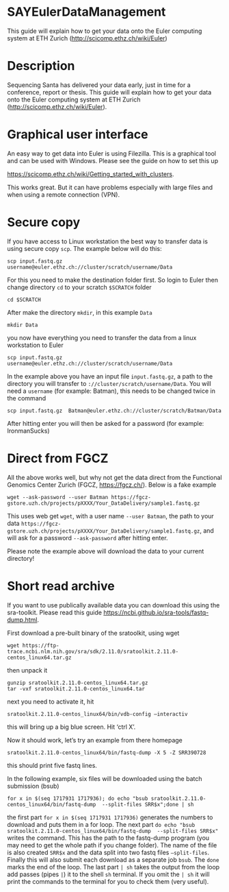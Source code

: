 # SAYEulerDataManagement
This guide will explain how to get your data onto the Euler computing system at ETH Zurich (http://scicomp.ethz.ch/wiki/Euler)

# Description

Sequencing Santa has delivered your data early, just in time for a conference, report or thesis. This guide will explain how to get your data onto the Euler computing system at ETH Zurich (http://scicomp.ethz.ch/wiki/Euler).
 
# Graphical user interface

An easy way to get data into Euler is using Filezilla. This is a graphical tool and can be used with Windows. Please see the guide on how to set this up

https://scicomp.ethz.ch/wiki/Getting_started_with_clusters.

This works great. But it can have problems especially with large files and when using a remote connection (VPN). 

# Secure copy

If you have access to Linux workstation the best way to transfer data is using secure copy `scp`. The example below will do this:

```
scp input.fastq.gz  username@euler.ethz.ch://cluster/scratch/username/Data
```

For this you need to make the destination folder first. So login to Euler then change directory `cd` to your scratch `$SCRATCH` folder

```
cd $SCRATCH
```

After make the directory `mkdir`, in this example `Data`

```
mkdir Data
```
 
you now have everything you need to transfer the data from a linux workstation to Euler

```
scp input.fastq.gz  username@euler.ethz.ch://cluster/scratch/username/Data
```

In the example above you have an input file `input.fastq.gz`, a path to the directory you will transfer to `://cluster/scratch/username/Data`. You will need a `username` (for example: Batman), this needs to be changed twice in the command 

```
scp input.fastq.gz  Batman@euler.ethz.ch://cluster/scratch/Batman/Data
```
After hitting enter you will then be asked for a password (for example: IronmanSucks)

# Direct from FGCZ

All the above works well, but why not get the data direct from the Functional Genomics Center Zurich (FGCZ, https://fgcz.ch/). Below is a fake example

```
wget --ask-password --user Batman https://fgcz-gstore.uzh.ch/projects/pXXXX/Your_DataDelivery/sample1.fastq.gz
```

This uses web get `wget`, 
with a user name `--user Batman`,
the path to your data `https://fgcz-gstore.uzh.ch/projects/pXXXX/Your_DataDelivery/sample1.fastq.gz`,
and will ask for a password `--ask-password` after hitting enter. 

Please note the example above will download the data to your current directory!

# Short read archive

If you want to use publically available data you can download this using the sra-toolkit. Please read this guide https://ncbi.github.io/sra-tools/fastq-dump.html.

First download a pre-built binary of the sratoolkit, using wget

```
wget https://ftp-trace.ncbi.nlm.nih.gov/sra/sdk/2.11.0/sratoolkit.2.11.0-centos_linux64.tar.gz
```

then unpack it

```
gunzip sratoolkit.2.11.0-centos_linux64.tar.gz 
tar -vxf sratoolkit.2.11.0-centos_linux64.tar 
```

next you need to activate it, hit

```
sratoolkit.2.11.0-centos_linux64/bin/vdb-config –interactiv
```

this will bring up a big blue screen. Hit ‘ctrl X’.

Now it should work, let’s try an example from there homepage

```
sratoolkit.2.11.0-centos_linux64/bin/fastq-dump -X 5 -Z SRR390728
```

this should print five fastq lines.

In the following example, six files will be downloaded using the batch submission (bsub)

```
for x in $(seq 1717931 1717936); do echo "bsub sratoolkit.2.11.0-centos_linux64/bin/fastq-dump  --split-files SRR$x";done | sh
```

the first part `for x in $(seq 1717931 1717936)` generates the numbers to download and puts them in a for loop. The next part `do echo "bsub sratoolkit.2.11.0-centos_linux64/bin/fastq-dump  --split-files SRR$x"` writes the command. This has the path to the fastq-dump program (you may need to get the whole path if you change folder). The name of the file is also created `SRR$x` and the data split into two fastq files `–split-files`. Finally this will also submit each download as a separate job `bsub`. The `done` marks the end of the loop. The last part `| sh` takes the output from the loop add passes (pipes `|`) it to the shell `sh` terminal. If you omit the `| sh` it will print the commands to the terminal for you to check them (very useful).
